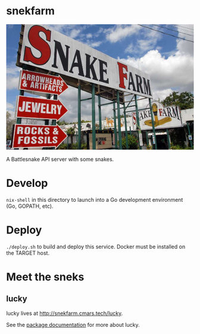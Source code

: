 # snekfarm

![Snake Farm](snakefarm.jpg)

A Battlesnake API server with some snakes.

# Develop
`nix-shell` in this directory to launch into a Go development environment (Go,
GOPATH, etc).

# Deploy
`./deploy.sh` to build and deploy this service. Docker must be installed on the TARGET host.

# Meet the sneks

## lucky

lucky lives at http://snekfarm.cmars.tech/lucky.

See the [package documentation](https://pkg.go.dev/github.com/cmars/snekfarm/lucky) for more about lucky.

